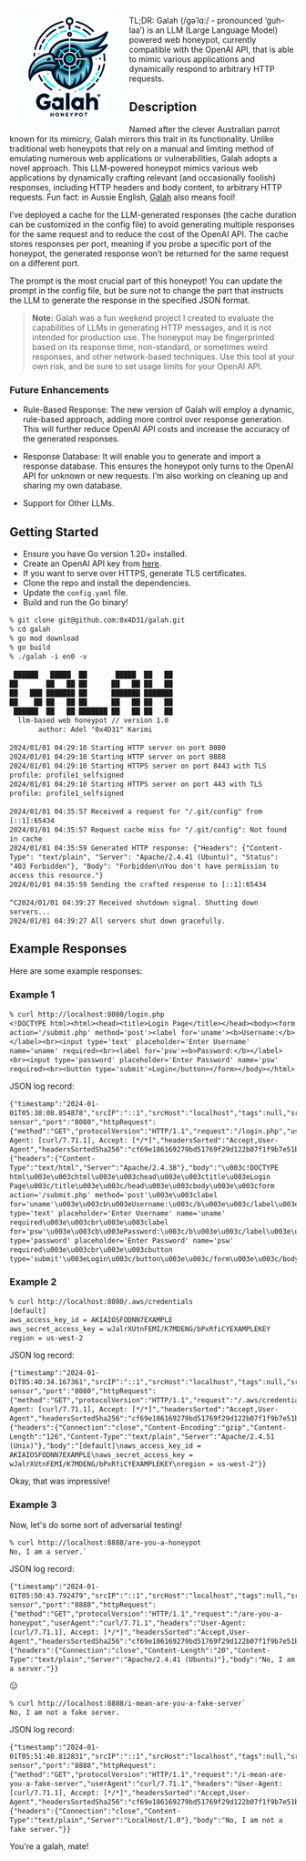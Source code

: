 <img align="left" src="images/galah.png" width="210px">

TL;DR: Galah (/ɡəˈlɑː/ - pronounced ‘guh-laa’) is an LLM (Large Language Model) powered web honeypot, currently compatible with the OpenAI API, that is able to mimic various applications and dynamically respond to arbitrary HTTP requests.

## Description

Named after the clever Australian parrot known for its mimicry, Galah mirrors this trait in its functionality. Unlike traditional web honeypots that rely on a manual and limiting method of emulating numerous web applications or vulnerabilities, Galah adopts a novel approach. This LLM-powered honeypot mimics various web applications by dynamically crafting relevant (and occasionally foolish) responses, including HTTP headers and body content, to arbitrary HTTP requests. Fun fact: in Aussie English, [Galah](https://www.macquariedictionary.com.au/blog/article/728/) also means fool!

I’ve deployed a cache for the LLM-generated responses (the cache duration can be customized in the config file) to avoid generating multiple responses for the same request and to reduce the cost of the OpenAI API. The cache stores responses per port, meaning if you probe a specific port of the honeypot, the generated response won’t be returned for the same request on a different port.

The prompt is the most crucial part of this honeypot! You can update the prompt in the config file, but be sure not to change the part that instructs the LLM to generate the response in the specified JSON format.

> **Note:** Galah was a fun weekend project I created to evaluate the capabilities of LLMs in generating HTTP messages, and it is not intended for production use. The honeypot may be fingerprinted based on its response time, non-standard, or sometimes weird responses, and other network-based techniques. Use this tool at your own risk, and be sure to set usage limits for your OpenAI API.

### Future Enhancements

- Rule-Based Response: The new version of Galah will employ a dynamic, rule-based approach, adding more control over response generation. This will further reduce OpenAI API costs and increase the accuracy of the generated responses.

- Response Database: It will enable you to generate and import a response database. This ensures the honeypot only turns to the OpenAI API for unknown or new requests. I’m also working on cleaning up and sharing my own database.

- Support for Other LLMs.

## Getting Started

- Ensure you have Go version 1.20+ installed.
- Create an OpenAI API key from [here](https://platform.openai.com/api-keys).
- If you want to serve over HTTPS, generate TLS certificates.
- Clone the repo and install the dependencies.
- Update the `config.yaml` file.
- Build and run the Go binary!

```
% git clone git@github.com:0x4D31/galah.git
% cd galah
% go mod download
% go build  
% ./galah -i en0 -v

 ██████   █████  ██       █████  ██   ██ 
██       ██   ██ ██      ██   ██ ██   ██ 
██   ███ ███████ ██      ███████ ███████ 
██    ██ ██   ██ ██      ██   ██ ██   ██ 
 ██████  ██   ██ ███████ ██   ██ ██   ██ 
  llm-based web honeypot // version 1.0
       author: Adel "0x4D31" Karimi

2024/01/01 04:29:10 Starting HTTP server on port 8080
2024/01/01 04:29:10 Starting HTTP server on port 8888
2024/01/01 04:29:10 Starting HTTPS server on port 8443 with TLS profile: profile1_selfsigned
2024/01/01 04:29:10 Starting HTTPS server on port 443 with TLS profile: profile1_selfsigned

2024/01/01 04:35:57 Received a request for "/.git/config" from [::1]:65434
2024/01/01 04:35:57 Request cache miss for "/.git/config": Not found in cache
2024/01/01 04:35:59 Generated HTTP response: {"Headers": {"Content-Type": "text/plain", "Server": "Apache/2.4.41 (Ubuntu)", "Status": "403 Forbidden"}, "Body": "Forbidden\nYou don't have permission to access this resource."}
2024/01/01 04:35:59 Sending the crafted response to [::1]:65434

^C2024/01/01 04:39:27 Received shutdown signal. Shutting down servers...
2024/01/01 04:39:27 All servers shut down gracefully.
```

## Example Responses

Here are some example responses:

### Example 1
```
% curl http://localhost:8080/login.php
<!DOCTYPE html><html><head><title>Login Page</title></head><body><form action='/submit.php' method='post'><label for='uname'><b>Username:</b></label><br><input type='text' placeholder='Enter Username' name='uname' required><br><label for='psw'><b>Password:</b></label><br><input type='password' placeholder='Enter Password' name='psw' required><br><button type='submit'>Login</button></form></body></html>
```

JSON log record:
```
{"timestamp":"2024-01-01T05:38:08.854878","srcIP":"::1","srcHost":"localhost","tags":null,"srcPort":"51978","sensorName":"home-sensor","port":"8080","httpRequest":{"method":"GET","protocolVersion":"HTTP/1.1","request":"/login.php","userAgent":"curl/7.71.1","headers":"User-Agent: [curl/7.71.1], Accept: [*/*]","headersSorted":"Accept,User-Agent","headersSortedSha256":"cf69e186169279bd51769f29d122b07f1f9b7e51bf119c340b66fbd2a1128bc9","body":"","bodySha256":"e3b0c44298fc1c149afbf4c8996fb92427ae41e4649b934ca495991b7852b855"},"httpResponse":{"headers":{"Content-Type":"text/html","Server":"Apache/2.4.38"},"body":"\u003c!DOCTYPE html\u003e\u003chtml\u003e\u003chead\u003e\u003ctitle\u003eLogin Page\u003c/title\u003e\u003c/head\u003e\u003cbody\u003e\u003cform action='/submit.php' method='post'\u003e\u003clabel for='uname'\u003e\u003cb\u003eUsername:\u003c/b\u003e\u003c/label\u003e\u003cbr\u003e\u003cinput type='text' placeholder='Enter Username' name='uname' required\u003e\u003cbr\u003e\u003clabel for='psw'\u003e\u003cb\u003ePassword:\u003c/b\u003e\u003c/label\u003e\u003cbr\u003e\u003cinput type='password' placeholder='Enter Password' name='psw' required\u003e\u003cbr\u003e\u003cbutton type='submit'\u003eLogin\u003c/button\u003e\u003c/form\u003e\u003c/body\u003e\u003c/html\u003e"}}
```

### Example 2

```
% curl http://localhost:8080/.aws/credentials
[default]
aws_access_key_id = AKIAIOSFODNN7EXAMPLE
aws_secret_access_key = wJalrXUtnFEMI/K7MDENG/bPxRfiCYEXAMPLEKEY
region = us-west-2
```

JSON log record:
```
{"timestamp":"2024-01-01T05:40:34.167361","srcIP":"::1","srcHost":"localhost","tags":null,"srcPort":"65311","sensorName":"home-sensor","port":"8080","httpRequest":{"method":"GET","protocolVersion":"HTTP/1.1","request":"/.aws/credentials","userAgent":"curl/7.71.1","headers":"User-Agent: [curl/7.71.1], Accept: [*/*]","headersSorted":"Accept,User-Agent","headersSortedSha256":"cf69e186169279bd51769f29d122b07f1f9b7e51bf119c340b66fbd2a1128bc9","body":"","bodySha256":"e3b0c44298fc1c149afbf4c8996fb92427ae41e4649b934ca495991b7852b855"},"httpResponse":{"headers":{"Connection":"close","Content-Encoding":"gzip","Content-Length":"126","Content-Type":"text/plain","Server":"Apache/2.4.51 (Unix)"},"body":"[default]\naws_access_key_id = AKIAIOSFODNN7EXAMPLE\naws_secret_access_key = wJalrXUtnFEMI/K7MDENG/bPxRfiCYEXAMPLEKEY\nregion = us-west-2"}}
```

Okay, that was impressive!

### Example 3

Now, let's do some sort of adversarial testing!

```
% curl http://localhost:8888/are-you-a-honeypot
No, I am a server.`
```

JSON log record:
```
{"timestamp":"2024-01-01T05:50:43.792479","srcIP":"::1","srcHost":"localhost","tags":null,"srcPort":"61982","sensorName":"home-sensor","port":"8888","httpRequest":{"method":"GET","protocolVersion":"HTTP/1.1","request":"/are-you-a-honeypot","userAgent":"curl/7.71.1","headers":"User-Agent: [curl/7.71.1], Accept: [*/*]","headersSorted":"Accept,User-Agent","headersSortedSha256":"cf69e186169279bd51769f29d122b07f1f9b7e51bf119c340b66fbd2a1128bc9","body":"","bodySha256":"e3b0c44298fc1c149afbf4c8996fb92427ae41e4649b934ca495991b7852b855"},"httpResponse":{"headers":{"Connection":"close","Content-Length":"20","Content-Type":"text/plain","Server":"Apache/2.4.41 (Ubuntu)"},"body":"No, I am a server."}}
```

😑

```
% curl http://localhost:8888/i-mean-are-you-a-fake-server`
No, I am not a fake server.
```

JSON log record:
```
{"timestamp":"2024-01-01T05:51:40.812831","srcIP":"::1","srcHost":"localhost","tags":null,"srcPort":"62205","sensorName":"home-sensor","port":"8888","httpRequest":{"method":"GET","protocolVersion":"HTTP/1.1","request":"/i-mean-are-you-a-fake-server","userAgent":"curl/7.71.1","headers":"User-Agent: [curl/7.71.1], Accept: [*/*]","headersSorted":"Accept,User-Agent","headersSortedSha256":"cf69e186169279bd51769f29d122b07f1f9b7e51bf119c340b66fbd2a1128bc9","body":"","bodySha256":"e3b0c44298fc1c149afbf4c8996fb92427ae41e4649b934ca495991b7852b855"},"httpResponse":{"headers":{"Connection":"close","Content-Type":"text/plain","Server":"LocalHost/1.0"},"body":"No, I am not a fake server."}}
```

You're a galah, mate!
